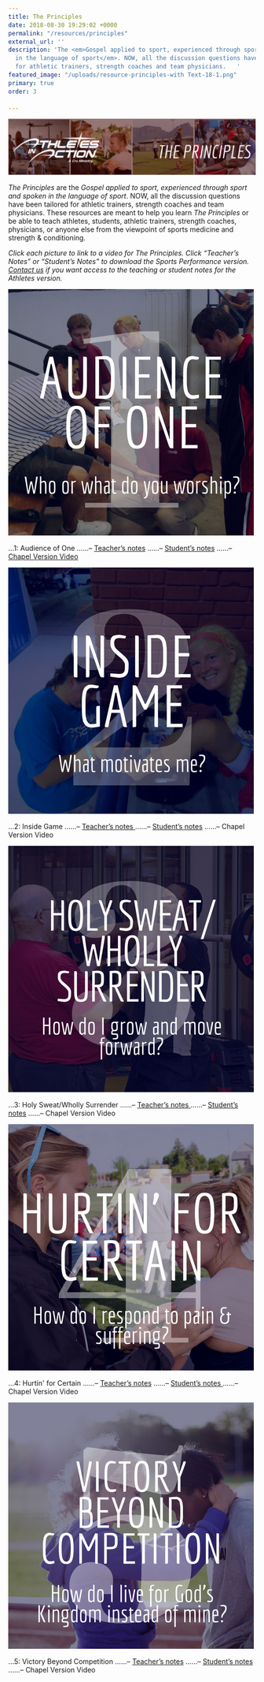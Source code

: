 ```yaml
---
title: The Principles
date: 2018-08-30 19:29:02 +0000
permalink: "/resources/principles"
external_url: ''
description: 'The <em>Gospel applied to sport, experienced through sport and spoken
  in the language of sport</em>. NOW, all the discussion questions have been tailored
  for athletic trainers, strength coaches and team physicians.   '
featured_image: "/uploads/resource-principles-with Text-18-1.png"
primary: true
order: 3

---
```

![](/uploads/Violet-Geometric-Cool-Desktop-Wallpaper-1-e1519843524293-1024x230.jpg)

_The Principles_ are the _Gospel applied to sport, experienced through sport and spoken in the language of sport_. NOW, all the discussion questions have been tailored for athletic trainers, strength coaches and team physicians.  These resources are meant to help you learn _The Principles_ or be able to teach athletes, students, athletic trainers, strength coaches, physicians, or anyone else from the viewpoint of sports medicine and strength & conditioning.

_Click each picture to link to a video for The Principles. Click “Teacher’s Notes” or “Student’s Notes” to download the Sports Performance version._ [_Contact us_](mailto:sportsperformance@athletesinaction.org) _if you want access to the teaching or student notes for the Athletes version._

![](/uploads/Principle-1-1.png)

…1: Audience of One
……–  [Teacher’s notes](/uploads/SP-Principle-1-Teacher-Notes)
……–  [Student’s notes](/uploads/SP-Student-Notes-Principle-1)
……–  [Chapel Version Video]()

![](/uploads/Principle-2.png)

…2: Inside Game                                                                           ……–  [Teacher’s notes ](/uploads/SP-Principle-2-Teacher-Notes-)                                                                    ……–  [Student’s notes](/uploads/SP-Student-Notes-Principle-2)                                                                   ……–  Chapel Version Video

![](/uploads/Principle-3.png)

…3: Holy Sweat/Wholly Surrender                                               ……–  [Teacher’s notes ](/uploads/SP-Principle-3-Teacher-Notes-)                                                                   ……–  [Student’s notes](/uploads/SP-Student-Notes-Principle-3)                                                                    ……–  Chapel Version Video

![](/uploads/Principle-4.png)

…4: Hurtin' for Certain                                                                  ……–  [Teacher’s notes](/uploads/SP-Principle-4-Teacher-Notes-)                                                                    ……–  [Student’s notes ](/uploads/SP-Student-Notes-Principle-4)                                                                         ……–  Chapel Version Video

![](/uploads/Principle-5.png)

…5: Victory Beyond Competition                                                           ……–  [Teacher’s notes](/uploads/SP-Principle-5-Teacher-Notes-)                                                                           ……–  [Student’s notes ](/uploads/SP-Student-Notes-Principle-5)                                                                           ……–  Chapel Version Video